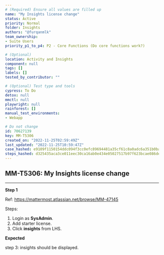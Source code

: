 ```yaml
---
# (Required) Ensure all values are filled up
name: "My Insights license change"
status: Active
priority: Normal
folder: Insights
authors: "@furqanmlk"
team_ownership: 
- Suite Users
priority_p1_to_p4: P2 - Core Functions (Do core functions work?)

# (Optional)
location: Activity and Insights
component: null
tags: []
labels: []
tested_by_contributor: ""

# (Optional) Test type and tools
cypress: To Do
detox: null
mmctl: null
playwright: null
rainforest: []
manual_test_environments: 
- Webapp

# Do not change
id: 70627139
key: MM-T5306
created_on: "2022-11-25T02:59:49Z"
last_updated: "2022-11-25T10:59:47Z"
case_hashed: e9109f1150154ddc094f3cc0efc89694481a35cf61c8a0adc6a351b0bac0eb5c8899d52ceca19b9a6169a11df8c49a88
steps_hashed: d325435aca3ce011eec30ca16ab0e434e05027517b97f623bcae086de980174408bea49e1b836d3ffb2ffc1fd9c2722e
---
```


<!-- (Auto-generated) Based on frontmatter's "key" and "name" -->

## MM-T5306: My Insights license change

---

**Step 1**

Ref: <https://mattermost.atlassian.net/browse/MM-47145>

Steps:

1. Login as **SysAdmin**.
2. Add starter license.
3. Click **insights** from LHS.

**Expected**

step 3: insights should be displayed.
